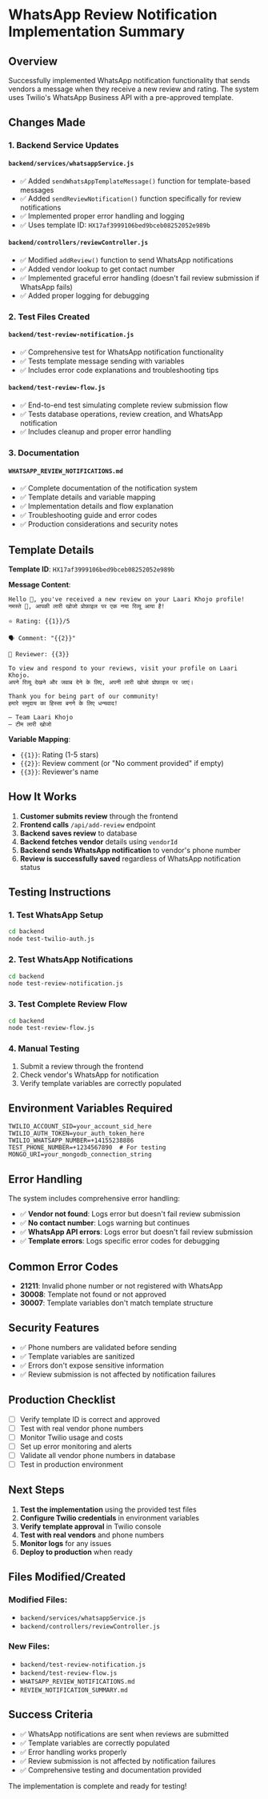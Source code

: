 # WhatsApp Review Notification Implementation Summary

## Overview
Successfully implemented WhatsApp notification functionality that sends vendors a message when they receive a new review and rating. The system uses Twilio's WhatsApp Business API with a pre-approved template.

## Changes Made

### 1. Backend Service Updates

#### `backend/services/whatsappService.js`
- ✅ Added `sendWhatsAppTemplateMessage()` function for template-based messages
- ✅ Added `sendReviewNotification()` function specifically for review notifications
- ✅ Implemented proper error handling and logging
- ✅ Uses template ID: `HX17af3999106bed9bceb08252052e989b`

#### `backend/controllers/reviewController.js`
- ✅ Modified `addReview()` function to send WhatsApp notifications
- ✅ Added vendor lookup to get contact number
- ✅ Implemented graceful error handling (doesn't fail review submission if WhatsApp fails)
- ✅ Added proper logging for debugging

### 2. Test Files Created

#### `backend/test-review-notification.js`
- ✅ Comprehensive test for WhatsApp notification functionality
- ✅ Tests template message sending with variables
- ✅ Includes error code explanations and troubleshooting tips

#### `backend/test-review-flow.js`
- ✅ End-to-end test simulating complete review submission flow
- ✅ Tests database operations, review creation, and WhatsApp notification
- ✅ Includes cleanup and proper error handling

### 3. Documentation

#### `WHATSAPP_REVIEW_NOTIFICATIONS.md`
- ✅ Complete documentation of the notification system
- ✅ Template details and variable mapping
- ✅ Implementation details and flow explanation
- ✅ Troubleshooting guide and error codes
- ✅ Production considerations and security notes

## Template Details

**Template ID**: `HX17af3999106bed9bceb08252052e989b`

**Message Content**:
```
Hello 👋, you've received a new review on your Laari Khojo profile!  
नमस्ते 👋, आपकी लारी खोजो प्रोफ़ाइल पर एक नया रिव्यू आया है!

⭐ Rating: {{1}}/5  

🗣️ Comment: "{{2}}"  

👤 Reviewer: {{3}}  

To view and respond to your reviews, visit your profile on Laari Khojo.  
अपने रिव्यू देखने और जवाब देने के लिए, अपनी लारी खोजो प्रोफ़ाइल पर जाएं।

Thank you for being part of our community!  
हमारे समुदाय का हिस्सा बनने के लिए धन्यवाद!  

– Team Laari Khojo  
– टीम लारी खोजो
```

**Variable Mapping**:
- `{{1}}`: Rating (1-5 stars)
- `{{2}}`: Review comment (or "No comment provided" if empty)
- `{{3}}`: Reviewer's name

## How It Works

1. **Customer submits review** through the frontend
2. **Frontend calls** `/api/add-review` endpoint
3. **Backend saves review** to database
4. **Backend fetches vendor** details using `vendorId`
5. **Backend sends WhatsApp notification** to vendor's phone number
6. **Review is successfully saved** regardless of WhatsApp notification status

## Testing Instructions

### 1. Test WhatsApp Setup
```bash
cd backend
node test-twilio-auth.js
```

### 2. Test WhatsApp Notifications
```bash
cd backend
node test-review-notification.js
```

### 3. Test Complete Review Flow
```bash
cd backend
node test-review-flow.js
```

### 4. Manual Testing
1. Submit a review through the frontend
2. Check vendor's WhatsApp for notification
3. Verify template variables are correctly populated

## Environment Variables Required

```env
TWILIO_ACCOUNT_SID=your_account_sid_here
TWILIO_AUTH_TOKEN=your_auth_token_here
TWILIO_WHATSAPP_NUMBER=+14155238886
TEST_PHONE_NUMBER=+1234567890  # For testing
MONGO_URI=your_mongodb_connection_string
```

## Error Handling

The system includes comprehensive error handling:

- ✅ **Vendor not found**: Logs error but doesn't fail review submission
- ✅ **No contact number**: Logs warning but continues
- ✅ **WhatsApp API errors**: Logs error but doesn't fail review submission
- ✅ **Template errors**: Logs specific error codes for debugging

## Common Error Codes

- **21211**: Invalid phone number or not registered with WhatsApp
- **30008**: Template not found or not approved
- **30007**: Template variables don't match template structure

## Security Features

- ✅ Phone numbers are validated before sending
- ✅ Template variables are sanitized
- ✅ Errors don't expose sensitive information
- ✅ Review submission is not affected by notification failures

## Production Checklist

- [ ] Verify template ID is correct and approved
- [ ] Test with real vendor phone numbers
- [ ] Monitor Twilio usage and costs
- [ ] Set up error monitoring and alerts
- [ ] Validate all vendor phone numbers in database
- [ ] Test in production environment

## Next Steps

1. **Test the implementation** using the provided test files
2. **Configure Twilio credentials** in environment variables
3. **Verify template approval** in Twilio console
4. **Test with real vendors** and phone numbers
5. **Monitor logs** for any issues
6. **Deploy to production** when ready

## Files Modified/Created

### Modified Files:
- `backend/services/whatsappService.js`
- `backend/controllers/reviewController.js`

### New Files:
- `backend/test-review-notification.js`
- `backend/test-review-flow.js`
- `WHATSAPP_REVIEW_NOTIFICATIONS.md`
- `REVIEW_NOTIFICATION_SUMMARY.md`

## Success Criteria

- ✅ WhatsApp notifications are sent when reviews are submitted
- ✅ Template variables are correctly populated
- ✅ Error handling works properly
- ✅ Review submission is not affected by notification failures
- ✅ Comprehensive testing and documentation provided

The implementation is complete and ready for testing! 